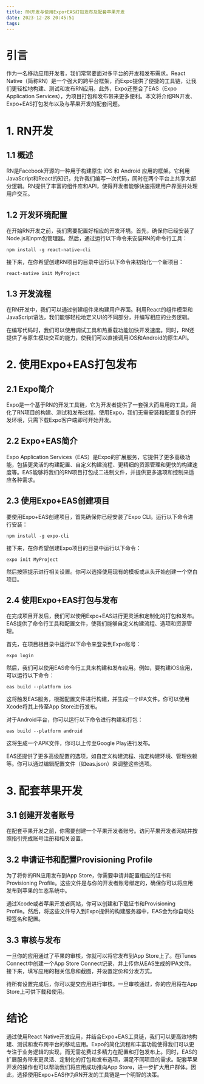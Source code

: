 ```yaml
---
title: RN开发与使用Expo+EAS打包发布及配套苹果开发
date: 2023-12-28 20:45:51
tags:
---
```


# 引言
作为一名移动应用开发者，我们常常要面对多平台的开发和发布需求。React Native（简称RN）是一个强大的跨平台框架，而Expo提供了便捷的工具链，让我们更轻松地构建、测试和发布RN应用。此外，Expo还整合了EAS（Expo Application Services），为项目打包和发布带来更多便利。本文将介绍RN开发、Expo+EAS打包发布以及与苹果开发的配套问题。

# 1. RN开发
## 1.1 概述
RN是Facebook开源的一种用于构建原生 iOS 和 Android 应用的框架。它利用JavaScript和React的知识，允许我们编写一次代码，同时在两个平台上共享大部分逻辑。RN提供了丰富的组件库和API，使得开发者能够快速搭建用户界面并处理用户交互。

## 1.2 开发环境配置
在开始RN开发之前，我们需要配置好相应的开发环境。首先，确保你已经安装了Node.js和npm包管理器。然后，通过运行以下命令来安装RN的命令行工具：

```shell
npm install -g react-native-cli
```
接下来，在你希望创建RN项目的目录中运行以下命令来初始化一个新项目：

```shell
react-native init MyProject
```

## 1.3 开发流程
在RN开发中，我们可以通过创建组件来构建用户界面。利用React的组件模型和JavaScript语法，我们能够轻松地定义UI的不同部分，并编写相应的业务逻辑。

在编写代码时，我们可以使用调试工具和热重载功能加快开发速度。同时，RN还提供了与原生模块交互的能力，使我们可以直接调用iOS和Android的原生API。

# 2. 使用Expo+EAS打包发布
## 2.1 Expo简介
Expo是一个基于RN的开发工具链，它为开发者提供了一套强大而易用的工具，简化了RN项目的构建、测试和发布过程。使用Expo，我们无需安装和配置复杂的开发环境，只需下载Expo客户端即可开始开发。

## 2.2 Expo+EAS简介
Expo Application Services（EAS）是Expo的扩展服务，它提供了更多高级功能，包括更灵活的构建配置、自定义构建流程、更精细的资源管理和更快的构建速度等。EAS能够将我们的RN项目打包成二进制文件，并提供更多选项和控制来适应各种需求。

## 2.3 使用Expo+EAS创建项目
要使用Expo+EAS创建项目，首先确保你已经安装了Expo CLI。运行以下命令进行安装：

```shell
npm install -g expo-cli
```

接下来，在你希望创建Expo项目的目录中运行以下命令：

```shell
expo init MyProject
```

然后按照提示进行相关设置。你可以选择使用现有的模板或从头开始创建一个空白项目。

## 2.4 使用Expo+EAS打包与发布
在完成项目开发后，我们可以使用Expo+EAS进行更灵活和定制化的打包和发布。EAS提供了命令行工具和配置文件，使我们能够自定义构建流程、选项和资源管理。

首先，在项目根目录中运行以下命令来登录到Expo账号：

```shell
expo login
```

然后，我们可以使用EAS命令行工具来构建和发布应用。例如，要构建iOS应用，可以运行以下命令：

```shell
eas build --platform ios
```

这将触发EAS服务，根据配置文件进行构建，并生成一个IPA文件。你可以使用Xcode将其上传至App Store进行发布。

对于Android平台，你可以运行以下命令进行构建和打包：

```shell
eas build --platform android
```

这将生成一个APK文件，你可以上传至Google Play进行发布。

EAS还提供了更多高级配置的选项，如自定义构建流程、指定构建环境、管理依赖等。你可以通过编辑配置文件（如eas.json）来调整这些选项。

# 3. 配套苹果开发
## 3.1 创建开发者账号
在配套苹果开发之前，你需要创建一个苹果开发者账号。访问苹果开发者网站并按照指引完成账号注册和相关设置。

## 3.2 申请证书和配置Provisioning Profile
为了将你的RN应用发布到App Store，你需要申请并配置相应的证书和Provisioning Profile。这些文件是与你的开发者账号绑定的，确保你可以将应用发布到苹果的生态系统中。

通过Xcode或者苹果开发者网站，你可以创建和下载证书和Provisioning Profile。然后，将这些文件导入到Expo提供的构建服务器中，EAS会为你自动处理签名和配置。

## 3.3 审核与发布
一旦你的应用通过了苹果的审核，你就可以将它发布到App Store上了。在iTunes Connect中创建一个App Store Connect记录，并上传你从EAS生成的IPA文件。接下来，填写应用的相关信息和截图，并设置定价和分发方式。

待所有设置完成后，你可以提交应用进行审核。一旦审核通过，你的应用将在App Store上可供下载和使用。

# 结论
通过使用React Native开发应用，并结合Expo+EAS工具链，我们可以更高效地构建、测试和发布跨平台的移动应用。Expo的简化流程和丰富功能使得我们可以更专注于业务逻辑的实现，而无需花费过多精力在配置和打包发布上。同时，EAS的扩展服务带来更灵活、定制化的打包和发布选项，满足不同项目的需求。配套苹果开发的操作也可以帮助我们将应用成功推向App Store，进一步扩大用户群体。因此，选择使用Expo+EAS作为RN开发的工具链是一个明智的决策。